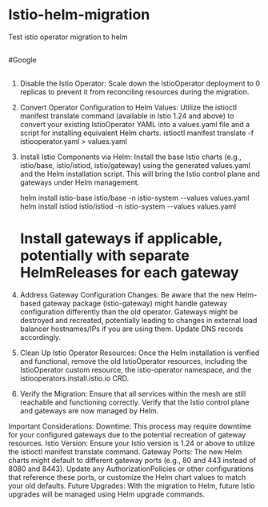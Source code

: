 # Istio-helm-migration
Test istio operator migration to helm
##
#Google
##

1. Disable the Istio Operator:
    Scale down the IstioOperator deployment to 0 replicas to prevent it from reconciling resources during the migration.
    
2.  Convert Operator Configuration to Helm Values:
    Utilize the istioctl manifest translate command (available in Istio 1.24 and above) to convert your existing IstioOperator YAML into a values.yaml file and a script for installing equivalent Helm charts.
       istioctl manifest translate -f istiooperator.yaml > values.yaml

3. Install Istio Components via Helm:
    Install the base Istio charts (e.g., istio/base, istio/istiod, istio/gateway) using the generated values.yaml and the Helm installation script. This will bring the Istio control plane and gateways under Helm management.

   helm install istio-base istio/base -n istio-system --values values.yaml
   helm install istiod istio/istiod -n istio-system --values values.yaml
   # Install gateways if applicable, potentially with separate HelmReleases for each gateway

4. Address Gateway Configuration Changes:
    Be aware that the new Helm-based gateway package (istio-gateway) might handle gateway configuration differently than the old operator. Gateways might be destroyed and recreated, potentially leading to changes in external load balancer hostnames/IPs if you are using them. Update DNS records accordingly.

5. Clean Up Istio Operator Resources:
    Once the Helm installation is verified and functional, remove the old IstioOperator resources, including the IstioOperator custom resource, the istio-operator namespace, and the istiooperators.install.istio.io CRD.

6. Verify the Migration:
    Ensure that all services within the mesh are still reachable and functioning correctly.
    Verify that the Istio control plane and gateways are now managed by Helm.

Important Considerations:
    Downtime: This process may require downtime for your configured gateways due to the potential recreation of gateway resources.
    Istio Version: Ensure your Istio version is 1.24 or above to utilize the istioctl manifest translate command.
    Gateway Ports: The new Helm charts might default to different gateway ports (e.g., 80 and 443 instead of 8080 and 8443). Update any AuthorizationPolicies or other configurations that reference these ports, or customize the Helm chart values to match your old defaults.
    Future Upgrades: With the migration to Helm, future Istio upgrades will be managed using Helm upgrade commands.